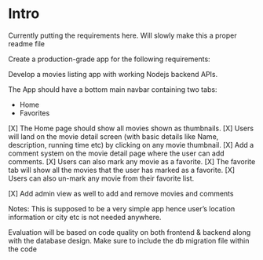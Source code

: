# Intro

Currently putting the requirements here. Will slowly make this a proper readme file

Create a production-grade app for the following requirements:

Develop a movies listing app with working Nodejs backend APIs.

The App should have a bottom main navbar containing two tabs:

- Home
- Favorites

[X] The Home page should show all movies shown as thumbnails.
[X] Users will land on the movie detail screen (with basic details like Name, description, running time etc) by clicking on any movie thumbnail.
[X] Add a comment system on the movie detail page where the user can add comments.
[X] Users can also mark any movie as a favorite.
[X] The favorite tab will show all the movies that the user has marked as a favorite.
[X] Users can also un-mark any movie from their favorite list.

[X] Add admin view as well to add and remove movies and comments

Notes: This is supposed to be a very simple app hence user’s location information or city etc is not needed anywhere.

Evaluation will be based on code quality on both frontend & backend along with the database design. Make sure to include the db migration file within the code
